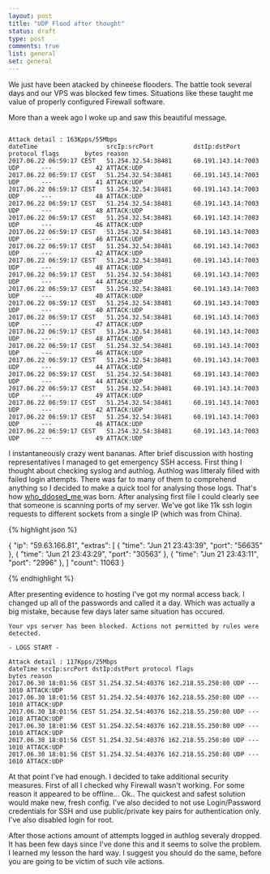```yaml
---
layout: post
title: "UDP Flood after thought"
status: draft
type: post
comments: true
list: general
set: general
---
```


We just have been atacked by chineese flooders. The battle took several days and our VPS was blocked few times. Situations like these taught me value of properly configured Firewall software.

<!--more-->

More than a week ago I woke up and saw this beautiful message.

```

Attack detail : 163Kpps/55Mbps
dateTime                   srcIp:srcPort           dstIp:dstPort           protocol flags       bytes reason
2017.06.22 06:59:17 CEST   51.254.32.54:38481      60.191.143.14:7003      UDP      ---            42 ATTACK:UDP
2017.06.22 06:59:17 CEST   51.254.32.54:38481      60.191.143.14:7003      UDP      ---            41 ATTACK:UDP
2017.06.22 06:59:17 CEST   51.254.32.54:38481      60.191.143.14:7003      UDP      ---            48 ATTACK:UDP
2017.06.22 06:59:17 CEST   51.254.32.54:38481      60.191.143.14:7003      UDP      ---            48 ATTACK:UDP
2017.06.22 06:59:17 CEST   51.254.32.54:38481      60.191.143.14:7003      UDP      ---            46 ATTACK:UDP
2017.06.22 06:59:17 CEST   51.254.32.54:38481      60.191.143.14:7003      UDP      ---            46 ATTACK:UDP
2017.06.22 06:59:17 CEST   51.254.32.54:38481      60.191.143.14:7003      UDP      ---            42 ATTACK:UDP
2017.06.22 06:59:17 CEST   51.254.32.54:38481      60.191.143.14:7003      UDP      ---            48 ATTACK:UDP
2017.06.22 06:59:17 CEST   51.254.32.54:38481      60.191.143.14:7003      UDP      ---            44 ATTACK:UDP
2017.06.22 06:59:17 CEST   51.254.32.54:38481      60.191.143.14:7003      UDP      ---            40 ATTACK:UDP
2017.06.22 06:59:17 CEST   51.254.32.54:38481      60.191.143.14:7003      UDP      ---            40 ATTACK:UDP
2017.06.22 06:59:17 CEST   51.254.32.54:38481      60.191.143.14:7003      UDP      ---            47 ATTACK:UDP
2017.06.22 06:59:17 CEST   51.254.32.54:38481      60.191.143.14:7003      UDP      ---            48 ATTACK:UDP
2017.06.22 06:59:17 CEST   51.254.32.54:38481      60.191.143.14:7003      UDP      ---            46 ATTACK:UDP
2017.06.22 06:59:17 CEST   51.254.32.54:38481      60.191.143.14:7003      UDP      ---            44 ATTACK:UDP
2017.06.22 06:59:17 CEST   51.254.32.54:38481      60.191.143.14:7003      UDP      ---            44 ATTACK:UDP
2017.06.22 06:59:17 CEST   51.254.32.54:38481      60.191.143.14:7003      UDP      ---            49 ATTACK:UDP
2017.06.22 06:59:17 CEST   51.254.32.54:38481      60.191.143.14:7003      UDP      ---            42 ATTACK:UDP
2017.06.22 06:59:17 CEST   51.254.32.54:38481      60.191.143.14:7003      UDP      ---            46 ATTACK:UDP
2017.06.22 06:59:17 CEST   51.254.32.54:38481      60.191.143.14:7003      UDP      ---            49 ATTACK:UDP
```


I instantaneously crazy went bananas. After brief discussion with hosting representatives I managed to get emergency SSH access. First thing I thought about checking syslog and authlog. Authlog was litteraly filled with failed login attempts. There was far to many of them to comprehend anything so I decided to make a quick tool for analysing those logs. That's how <a href="https://github.com/Hajto/who_ddosed_me"> who_ddosed_me </a> was born. After analysing first file I could clearly see that someone is scanning ports of my server. We've got like 11k ssh login requests to different sockets from a single IP (which was from China).

{% highlight json %}

{
    "ip": "59.63.166.81",
    "extras": [
      {
        "time": "Jun 21 23:43:39",
        "port": "56635"
      },
      {
        "time": "Jun 21 23:43:29",
        "port": "30563"
      },
      {
        "time": "Jun 21 23:43:11",
        "port": "2996"
      },
    ]
    "count": 11063
}

{% endhighlight  %}

After presenting evidence to hosting I've got my normal access back. I changed up all of the passwords and called it a day. Which was actually a big mistake, because few days later same situation has occured.

```
Your vps server has been blocked. Actions not permitted by rules were detected.

- LOGS START -

Attack detail : 117Kpps/25Mbps
dateTime srcIp:srcPort dstIp:dstPort protocol flags
bytes reason
2017.06.30 18:01:56 CEST 51.254.32.54:40376 162.218.55.250:80 UDP ---
1010 ATTACK:UDP
2017.06.30 18:01:56 CEST 51.254.32.54:40376 162.218.55.250:80 UDP ---
1010 ATTACK:UDP
2017.06.30 18:01:56 CEST 51.254.32.54:40376 162.218.55.250:80 UDP ---
1010 ATTACK:UDP
2017.06.30 18:01:56 CEST 51.254.32.54:40376 162.218.55.250:80 UDP ---
1010 ATTACK:UDP
2017.06.30 18:01:56 CEST 51.254.32.54:40376 162.218.55.250:80 UDP ---
1010 ATTACK:UDP
2017.06.30 18:01:56 CEST 51.254.32.54:40376 162.218.55.250:80 UDP ---
1010 ATTACK:UDP
```

At that point I've had enough. I decided to take additional security measures. First of all I checked why Firewall wasn't working. For some reason it appeared to be offline... Ok.. The quickest and safest solution would make new, fresh config. I've also decided to not use Login/Password credentials for SSH and use public/private key pairs for authentication only. I've also disabled login for root.

After those actions amount of attempts logged in authlog severaly dropped. It has been few days since I've done this and it seems to solve the problem. I learned my lesson the hard way. I suggest you should do the same, before you are going to be victim of such vile actions.
